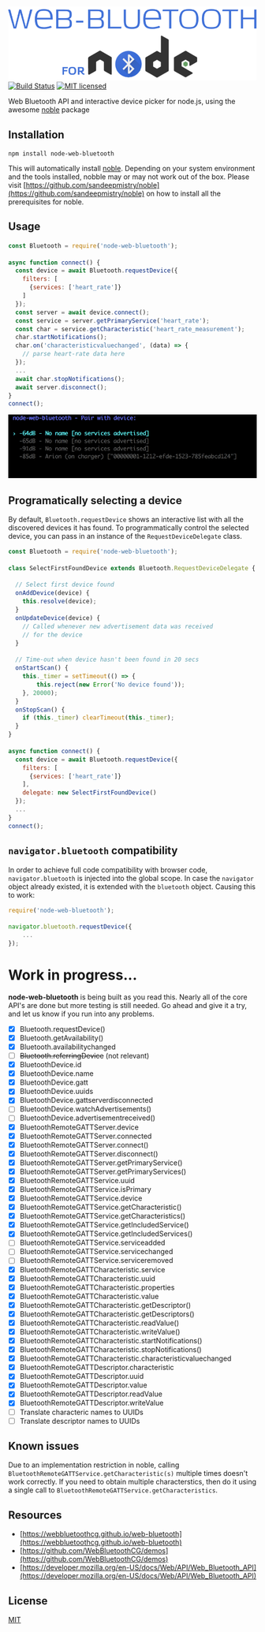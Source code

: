 ![node-web-bluetooth logo](./node-web-bluetooth.png)
[![Build Status](https://travis-ci.org/IjzerenHein/node-web-bluetooth.svg?branch=master)](https://travis-ci.org/IjzerenHein/node-web-bluetooth) [![MIT licensed](https://img.shields.io/badge/license-MIT-blue.svg)](https://raw.githubusercontent.com/IjzerenHein/node-web-bluetooth/master/LICENSE.txt)

Web Bluetooth API and interactive device picker for node.js, using the awesome [noble](https://github.com/sandeepmistry/noble) package

## Installation

	npm install node-web-bluetooth
	
This will automatically install [noble](https://github.com/sandeepmistry/noble). Depending on your system environment and the tools installed, nobble may or may not work out of the box. Please visit [https://github.com/sandeepmistry/noble](https://github.com/sandeepmistry/noble) on how to install all the prerequisites for noble.

## Usage

```js
const Bluetooth	= require('node-web-bluetooth');

async function connect() {
  const device = await Bluetooth.requestDevice({
    filters: [
      {services: ['heart_rate']}
    ]
  });
  const server = await device.connect();
  const service = server.getPrimaryService('heart_rate');
  const char = service.getCharacteristic('heart_rate_measurement');
  char.startNotifications();
  char.on('characteristicvaluechanged', (data) => {
    // parse heart-rate data here
  });
  ...
  await char.stopNotifications();
  await server.disconnect();
}
connect();
```

![node-web-bluetooth-request-device](./node-web-bluetooth-request-device.gif)

## Programatically selecting a device

By default, `Bluetooth.requestDevice` shows an interactive list
with all the discovered devices it has found. To programmatically
control the selected device, you can pass in an instance of the `RequestDeviceDelegate` class.

```js
const Bluetooth	= require('node-web-bluetooth');

class SelectFirstFoundDevice extends Bluetooth.RequestDeviceDelegate {

  // Select first device found
  onAddDevice(device) {
    this.resolve(device);
  }
  onUpdateDevice(device) {
    // Called whenever new advertisement data was received
    // for the device
  }

  // Time-out when device hasn't been found in 20 secs
  onStartScan() {
    this._timer = setTimeout(() => {
	    this.reject(new Error('No device found'));
    }, 20000);
  }
  onStopScan() {
    if (this._timer) clearTimeout(this._timer);
  }
}

async function connect() {
  const device = await Bluetooth.requestDevice({
    filters: [
      {services: ['heart_rate']}
    ],
    delegate: new SelectFirstFoundDevice()
  });
  ...
}
connect();
```

## `navigator.bluetooth` compatibility

In order to achieve full code compatibility with browser code, `navigator.bluetooth` is injected into the global scope.
In case the `navigator` object already existed, it is 
extended with the `bluetooth` object. Causing this to work:

```js
require('node-web-bluetooth');

navigator.bluetooth.requestDevice({
	...
});
```

# Work in progress...
**node-web-bluetooth** is being built as you read this. Nearly all 
of the core API's are done but more testing is still needed. 
Go ahead and give it a try, and let us know if you run into any problems.

- [x] Bluetooth.requestDevice()
- [x] Bluetooth.getAvailability()
- [x] Bluetooth.availabilitychanged
- [ ] ~~Bluetooth.referringDevice~~ (not relevant)
- [x] BluetoothDevice.id
- [x] BluetoothDevice.name
- [x] BluetoothDevice.gatt
- [x] BluetoothDevice.uuids
- [x] BluetoothDevice.gattserverdisconnected
- [ ] BluetoothDevice.watchAdvertisements()
- [ ] BluetoothDevice.advertisementreceived()
- [x] BluetoothRemoteGATTServer.device
- [x] BluetoothRemoteGATTServer.connected
- [x] BluetoothRemoteGATTServer.connect()
- [x] BluetoothRemoteGATTServer.disconnect()
- [x] BluetoothRemoteGATTServer.getPrimaryService()
- [x] BluetoothRemoteGATTServer.getPrimaryServices()
- [x] BluetoothRemoteGATTService.uuid
- [x] BluetoothRemoteGATTService.isPrimary
- [x] BluetoothRemoteGATTService.device
- [x] BluetoothRemoteGATTService.getCharacteristic()
- [x] BluetoothRemoteGATTService.getCharacteristics()
- [x] BluetoothRemoteGATTService.getIncludedService()
- [x] BluetoothRemoteGATTService.getIncludedServices()
- [ ] BluetoothRemoteGATTService.serviceadded
- [ ] BluetoothRemoteGATTService.servicechanged
- [ ] BluetoothRemoteGATTService.serviceremoved
- [x] BluetoothRemoteGATTCharacteristic.service
- [x] BluetoothRemoteGATTCharacteristic.uuid
- [x] BluetoothRemoteGATTCharacteristic.properties
- [x] BluetoothRemoteGATTCharacteristic.value
- [x] BluetoothRemoteGATTCharacteristic.getDescriptor()
- [x] BluetoothRemoteGATTCharacteristic.getDescriptors()
- [x] BluetoothRemoteGATTCharacteristic.readValue()
- [x] BluetoothRemoteGATTCharacteristic.writeValue()
- [x] BluetoothRemoteGATTCharacteristic.startNotifications()
- [x] BluetoothRemoteGATTCharacteristic.stopNotifications()
- [x] BluetoothRemoteGATTCharacteristic.characteristicvaluechanged
- [x] BluetoothRemoteGATTDescriptor.characteristic
- [x] BluetoothRemoteGATTDescriptor.uuid
- [x] BluetoothRemoteGATTDescriptor.value
- [x] BluetoothRemoteGATTDescriptor.readValue
- [x] BluetoothRemoteGATTDescriptor.writeValue
- [ ] Translate characteric names to UUIDs
- [ ] Translate descriptor names to UUIDs

## Known issues

Due to an implementation restriction in noble, calling `BluetoothRemoteGATTService.getCharacteristic(s)` multiple times doesn't work correctly. If you need to obtain multiple characterstics, then do it using a 
single call to `BluetoothRemoteGATTService.getCharacteristics`.

## Resources

- [https://webbluetoothcg.github.io/web-bluetooth](https://webbluetoothcg.github.io/web-bluetooth)
- [https://github.com/WebBluetoothCG/demos](https://github.com/WebBluetoothCG/demos)
- [https://developer.mozilla.org/en-US/docs/Web/API/Web_Bluetooth_API](https://developer.mozilla.org/en-US/docs/Web/API/Web_Bluetooth_API)

## License

[MIT](./LICENSE.txt)
